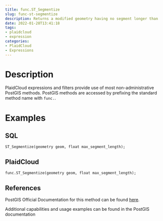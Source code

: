 ```yaml
---
title: func.ST_Segmentize
slug: func-st-segmentize
description: Returns a modified geometry having no segment longer than the given max_segment_length
date: 2022-01-28T13:41:18
tags:
- plaidcloud
- expression
categories:
- PlaidCloud
- Expressions
---
```



# Description


PlaidCloud expressions and filters provide use of most non-administrative PostGIS methods. PostGIS methods are accessed by prefixing the standard method name with `func.`.



# Examples


## SQL



```
ST_Segmentize(geometry geom, float max_segment_length);
```


## PlaidCloud



```
func.ST_Segmentize(geometry geom, float max_segment_length);
```


## References


PostGIS Official Documentation for this method can be found [here](https://postgis.net/docs/manual-3.1/ST_Segmentize.html).



Additional capabilities and usage examples can be found in the PostGIS documentation

